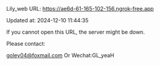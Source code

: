 Lily_web URL: https://ae6d-61-165-102-156.ngrok-free.app

Updated at: 2024-12-10 11:44:35

If you cannot open this URL, the server might be down.

Please contact: 

goley04@foxmail.com Or Wechat:GL_yeaH